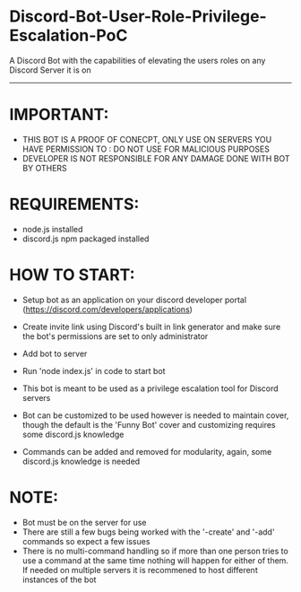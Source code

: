 # Discord-Bot-User-Role-Privilege-Escalation-PoC
A Discord Bot with the capabilities of elevating the users roles on any Discord Server it is on

---
 # IMPORTANT: 
 * THIS BOT IS A PROOF OF CONECPT, ONLY USE ON SERVERS YOU HAVE PERMISSION TO : DO NOT USE FOR MALICIOUS PURPOSES
 * DEVELOPER IS NOT RESPONSIBLE FOR ANY DAMAGE DONE WITH BOT BY OTHERS

 # REQUIREMENTS:
 * node.js installed
 * discord.js npm packaged installed

 # HOW TO START:
 * Setup bot as an application on your discord developer portal (https://discord.com/developers/applications)
 * Create invite link using Discord's built in link generator and make sure the bot's permissions are set to only administrator 
 * Add bot to server
 * Run 'node index.js' in code to start bot
 
 * This bot is meant to be used as a privilege escalation tool for Discord servers
 * Bot can be customized to be used however is needed to maintain cover, though the default is the 'Funny Bot' cover 
 and customizing requires some discord.js knowledge
 * Commands can be added and removed for modularity, again, some discord.js knowledge is needed
 
 
 # NOTE:
 * Bot must be on the server for use
 * There are still a few bugs being worked with the '-create' and '-add' commands so expect a few issues
 * There is no multi-command handling so if more than one person tries to use a command at the same time nothing will happen for either of them.
 If needed on multiple servers it is recommened to host different instances of the bot
